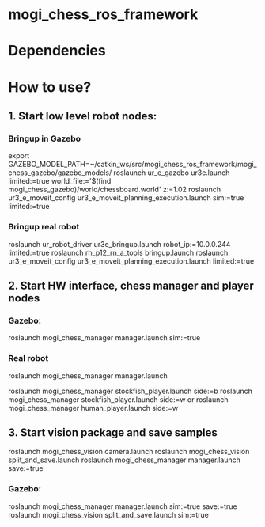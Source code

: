 # mogi_chess_ros_framework

# Dependencies


# How to use?

## 1. Start low level robot nodes:
### Bringup in Gazebo
export GAZEBO_MODEL_PATH=~/catkin_ws/src/mogi_chess_ros_framework/mogi_chess_gazebo/gazebo_models/
roslaunch ur_e_gazebo ur3e.launch limited:=true world_file:='$(find mogi_chess_gazebo)/world/chessboard.world' z:=1.02
roslaunch ur3_e_moveit_config ur3_e_moveit_planning_execution.launch sim:=true limited:=true

### Bringup real robot
roslaunch ur_robot_driver ur3e_bringup.launch robot_ip:=10.0.0.244 limited:=true
roslaunch rh_p12_rn_a_tools bringup.launch
roslaunch ur3_e_moveit_config ur3_e_moveit_planning_execution.launch limited:=true

## 2. Start HW interface, chess manager and player nodes
### Gazebo:
roslaunch mogi_chess_manager manager.launch sim:=true
### Real robot
roslaunch mogi_chess_manager manager.launch


roslaunch mogi_chess_manager stockfish_player.launch side:=b
roslaunch mogi_chess_manager stockfish_player.launch side:=w
or
roslaunch mogi_chess_manager human_player.launch side:=w

## 3. Start vision package and save samples
roslaunch mogi_chess_vision camera.launch
roslaunch mogi_chess_vision split_and_save.launch
roslaunch mogi_chess_manager manager.launch save:=true

### Gazebo:
roslaunch mogi_chess_manager manager.launch sim:=true save:=true
roslaunch mogi_chess_vision split_and_save.launch sim:=true
